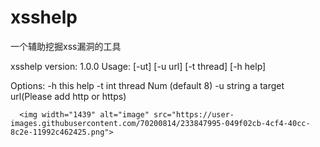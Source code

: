 # xsshelp
一个辅助挖掘xss漏洞的工具

xsshelp version: 1.0.0
Usage:  [-ut] [-u url] [-t thread] [-h help]

Options:
  -h	this help
  -t int
    	thread Num (default 8)
  -u string
    	a target url(Please add http or https)
      
      <img width="1439" alt="image" src="https://user-images.githubusercontent.com/70200814/233847995-049f02cb-4cf4-40cc-8c2e-11992c462425.png">

